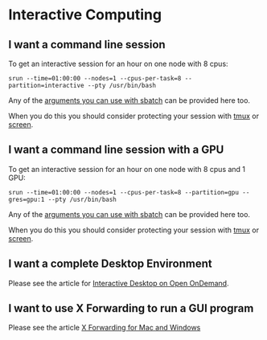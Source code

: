 # Interactive Computing

## I want a command line session

To get an interactive session for an hour on one node with 8 cpus:

```
srun --time=01:00:00 --nodes=1 --cpus-per-task=8 --partition=interactive --pty /usr/bin/bash
```

Any of the [arguments you can use with sbatch](../slurm_basics.md) can be provided here too.

When you do this you should consider protecting your session with [tmux](tmux.md) or [screen](screen.md).

## I want a command line session with a GPU

To get an interactive session for an hour on one node with 8 cpus and 1 GPU:

```
srun --time=01:00:00 --nodes=1 --cpus-per-task=8 --partition=gpu --gres=gpu:1 --pty /usr/bin/bash
```

Any of the [arguments you can use with sbatch](../slurm_basics.md) can be provided here too.

When you do this you should consider protecting your session with [tmux](tmux.md) or [screen](screen.md).

## I want a complete Desktop Environment

Please see the article for [Interactive Desktop on Open OnDemand](../ondemand/interactive_desktop.md).

## I want to use X Forwarding to run a GUI program

Please see the article [X Forwarding for Mac and Windows](x_forwarding.md)